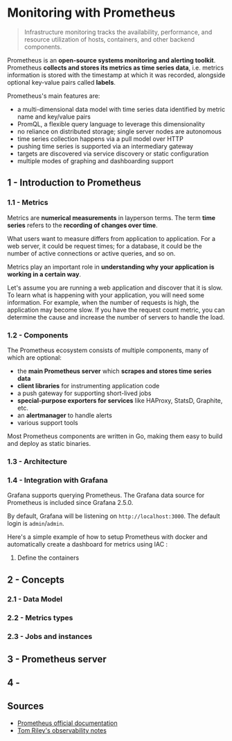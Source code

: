 [//]: # (TITLE Monitoring)
[//]: # (ENDPOINT /monitoring)
[//]: # (PRIORITY 4)

# Monitoring with Prometheus

> Infrastructure monitoring tracks the availability, performance, and resource utilization of hosts, containers, and other backend components.

Prometheus is an **open-source systems monitoring and alerting toolkit**.  Prometheus **collects and stores its metrics as time series data**, i.e. metrics information is stored with the timestamp at which it was recorded, alongside optional key-value pairs called **labels**.

Prometheus's main features are:
- a multi-dimensional data model with time series data identified by metric name and key/value pairs
- PromQL, a flexible query language to leverage this dimensionality
- no reliance on distributed storage; single server nodes are autonomous
- time series collection happens via a pull model over HTTP
- pushing time series is supported via an intermediary gateway
- targets are discovered via service discovery or static configuration
- multiple modes of graphing and dashboarding support

## 1 - Introduction to Prometheus

### 1.1 - Metrics

Metrics are **numerical measurements** in layperson terms. The term **time series** refers to the **recording of changes over time**. 

What users want to measure differs from application to application. For a web server, it could be request times; for a database, it could be the number of active connections or active queries, and so on.

Metrics play an important role in **understanding why your application is working in a certain way**.

Let's assume you are running a web application and discover that it is slow. To learn what is happening with your application, you will need some information. For example, when the number of requests is high, the application may become slow. If you have the request count metric, you can determine the cause and increase the number of servers to handle the load.

### 1.2 - Components

The Prometheus ecosystem consists of multiple components, many of which are optional:

- the **main Prometheus server** which **scrapes and stores time series data**
- **client libraries** for instrumenting application code
- a push gateway for supporting short-lived jobs
- **special-purpose exporters for services** like HAProxy, StatsD, Graphite, etc.
- an **alertmanager** to handle alerts
- various support tools

Most Prometheus components are written in Go, making them easy to build and deploy as static binaries.

### 1.3 - Architecture

### 1.4 - Integration with Grafana

Grafana supports querying Prometheus. The Grafana data source for Prometheus is included since Grafana 2.5.0.

By default, Grafana will be listening on `http://localhost:3000`. The default login is `admin`/`admin`.

Here's a simple example of how to setup Prometheus with docker and automatically create a dashboard for metrics using IAC :
1. Define the containers


## 2 - Concepts

### 2.1 - Data Model

### 2.2 - Metrics types

### 2.3 - Jobs and instances


## 3 - Prometheus server

## 4 - 


## Sources

- [Prometheus official documentation](https://prometheus.io/docs/introduction/overview/)
- [Tom Riley's observability notes](https://observability.thomasriley.co.uk/introduction/)

